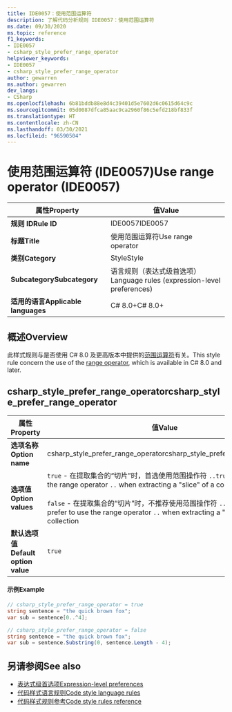 ```yaml
---
title: IDE0057：使用范围运算符
description: 了解代码分析规则 IDE0057：使用范围运算符
ms.date: 09/30/2020
ms.topic: reference
f1_keywords:
- IDE0057
- csharp_style_prefer_range_operator
helpviewer_keywords:
- IDE0057
- csharp_style_prefer_range_operator
author: gewarren
ms.author: gewarren
dev_langs:
- CSharp
ms.openlocfilehash: 6b81bddb88e8d4c39401d5e7602d6c0615d64c9c
ms.sourcegitcommit: 05d0087dfca85aac9ca2960f86c5efd218bf833f
ms.translationtype: HT
ms.contentlocale: zh-CN
ms.lasthandoff: 03/30/2021
ms.locfileid: "96590504"
---
```

# <a name="use-range-operator-ide0057"></a><span data-ttu-id="1804f-103">使用范围运算符 (IDE0057)</span><span class="sxs-lookup"><span data-stu-id="1804f-103">Use range operator (IDE0057)</span></span>

|<span data-ttu-id="1804f-104">属性</span><span class="sxs-lookup"><span data-stu-id="1804f-104">Property</span></span>|<span data-ttu-id="1804f-105">值</span><span class="sxs-lookup"><span data-stu-id="1804f-105">Value</span></span>|
|-|-|
| <span data-ttu-id="1804f-106">**规则 ID**</span><span class="sxs-lookup"><span data-stu-id="1804f-106">**Rule ID**</span></span> | <span data-ttu-id="1804f-107">IDE0057</span><span class="sxs-lookup"><span data-stu-id="1804f-107">IDE0057</span></span> |
| <span data-ttu-id="1804f-108">**标题**</span><span class="sxs-lookup"><span data-stu-id="1804f-108">**Title**</span></span> | <span data-ttu-id="1804f-109">使用范围运算符</span><span class="sxs-lookup"><span data-stu-id="1804f-109">Use range operator</span></span> |
| <span data-ttu-id="1804f-110">**类别**</span><span class="sxs-lookup"><span data-stu-id="1804f-110">**Category**</span></span> | <span data-ttu-id="1804f-111">Style</span><span class="sxs-lookup"><span data-stu-id="1804f-111">Style</span></span> |
| <span data-ttu-id="1804f-112">**Subcategory**</span><span class="sxs-lookup"><span data-stu-id="1804f-112">**Subcategory**</span></span> | <span data-ttu-id="1804f-113">语言规则（表达式级首选项）</span><span class="sxs-lookup"><span data-stu-id="1804f-113">Language rules (expression-level preferences)</span></span> |
| <span data-ttu-id="1804f-114">**适用的语言**</span><span class="sxs-lookup"><span data-stu-id="1804f-114">**Applicable languages**</span></span> | <span data-ttu-id="1804f-115">C# 8.0+</span><span class="sxs-lookup"><span data-stu-id="1804f-115">C# 8.0+</span></span> |

## <a name="overview"></a><span data-ttu-id="1804f-116">概述</span><span class="sxs-lookup"><span data-stu-id="1804f-116">Overview</span></span>

<span data-ttu-id="1804f-117">此样式规则与是否使用 C# 8.0 及更高版本中提供的[范围运算符](../../../csharp/language-reference/operators/member-access-operators.md#range-operator-)有关。</span><span class="sxs-lookup"><span data-stu-id="1804f-117">This style rule concern the use of the [range operator](../../../csharp/language-reference/operators/member-access-operators.md#range-operator-), which is available in C# 8.0 and later.</span></span>

## <a name="csharp_style_prefer_range_operator"></a><span data-ttu-id="1804f-118">csharp_style_prefer_range_operator</span><span class="sxs-lookup"><span data-stu-id="1804f-118">csharp_style_prefer_range_operator</span></span>

|<span data-ttu-id="1804f-119">属性</span><span class="sxs-lookup"><span data-stu-id="1804f-119">Property</span></span>|<span data-ttu-id="1804f-120">值</span><span class="sxs-lookup"><span data-stu-id="1804f-120">Value</span></span>|
|-|-|
| <span data-ttu-id="1804f-121">**选项名称**</span><span class="sxs-lookup"><span data-stu-id="1804f-121">**Option name**</span></span> | <span data-ttu-id="1804f-122">csharp_style_prefer_range_operator</span><span class="sxs-lookup"><span data-stu-id="1804f-122">csharp_style_prefer_range_operator</span></span>
| <span data-ttu-id="1804f-123">**选项值**</span><span class="sxs-lookup"><span data-stu-id="1804f-123">**Option values**</span></span> | <span data-ttu-id="1804f-124">`true` - 在提取集合的“切片”时，首选使用范围操作符 `..`</span><span class="sxs-lookup"><span data-stu-id="1804f-124">`true` - Prefer to use the range operator `..` when extracting a "slice" of a collection</span></span><br /><br /><span data-ttu-id="1804f-125">`false` - 在提取集合的“切片”时，不推荐使用范围操作符 `..`</span><span class="sxs-lookup"><span data-stu-id="1804f-125">`false` - Don't prefer to use the range operator `..` when extracting a "slice" of a collection</span></span> |
| <span data-ttu-id="1804f-126">**默认选项值**</span><span class="sxs-lookup"><span data-stu-id="1804f-126">**Default option value**</span></span> | `true` |

#### <a name="example"></a><span data-ttu-id="1804f-127">示例</span><span class="sxs-lookup"><span data-stu-id="1804f-127">Example</span></span>

```csharp
// csharp_style_prefer_range_operator = true
string sentence = "the quick brown fox";
var sub = sentence[0..^4];

// csharp_style_prefer_range_operator = false
string sentence = "the quick brown fox";
var sub = sentence.Substring(0, sentence.Length - 4);
```

## <a name="see-also"></a><span data-ttu-id="1804f-128">另请参阅</span><span class="sxs-lookup"><span data-stu-id="1804f-128">See also</span></span>

- [<span data-ttu-id="1804f-129">表达式级首选项</span><span class="sxs-lookup"><span data-stu-id="1804f-129">Expression-level preferences</span></span>](expression-level-preferences.md)
- [<span data-ttu-id="1804f-130">代码样式语言规则</span><span class="sxs-lookup"><span data-stu-id="1804f-130">Code style language rules</span></span>](language-rules.md)
- [<span data-ttu-id="1804f-131">代码样式规则参考</span><span class="sxs-lookup"><span data-stu-id="1804f-131">Code style rules reference</span></span>](index.md)
